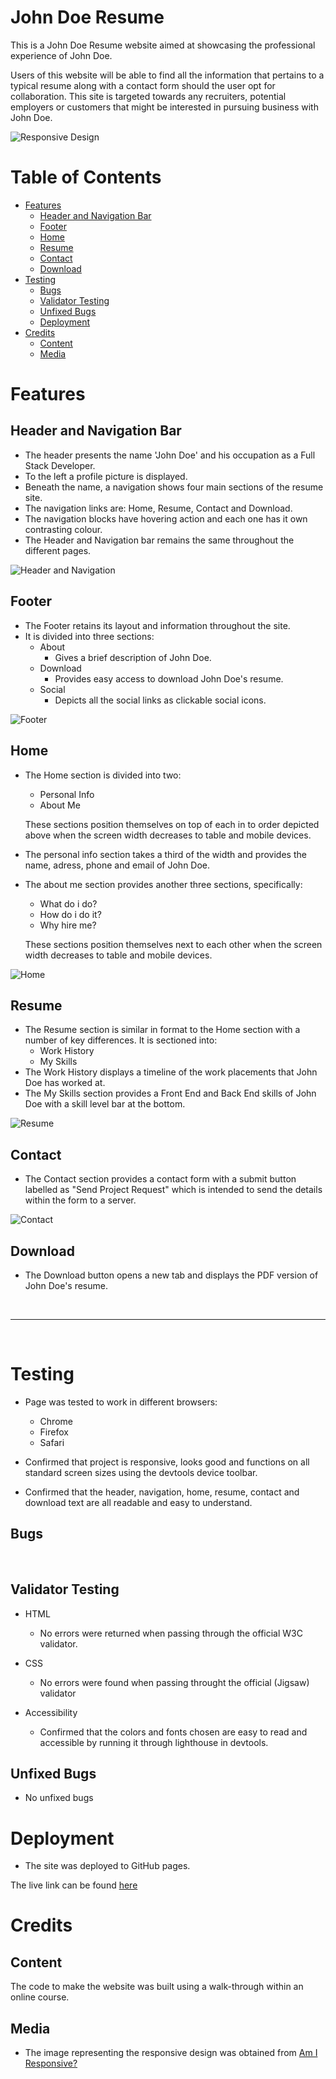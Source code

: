 # John Doe Resume

This is a John Doe Resume website aimed at showcasing the professional experience of John Doe.

Users of this website will be able to find all the information that pertains to a typical resume along with a contact form should the user opt for collaboration. This site is targeted towards any recruiters, potential employers or customers that might be interested in pursuing business with John Doe.

 ![Responsive Design](/assets/images/responsive.png)

# Table of Contents
- [Features](#features-a-id"features-link"a)
    - [Header and Navigation Bar](#header-and-navigation-bar-a-id"header-navigation-link"a)
    - [Footer](#footer-a-id"footer-link"a)
    - [Home](#home-a-id"home-link"a)
    - [Resume](#resume-a-id"resume-link"a)
    - [Contact](#contact-a-id"contact-link"a)
    - [Download](#download-a-id"download-link"a)
- [Testing](#testing-a-id"testing-link"a)
    - [Bugs](#bugs-a-id"bugs-link"a)
    - [Validator Testing](#validator-testing-a-id"validator-link"a)
    - [Unfixed Bugs](#unfixed-bugs-a-id"unfixed-bugs-links"a)
    - [Deployment](#deployment-a-id"deployment-link"a)
- [Credits](#credits-a-id"credits-link"a)
    - [Content](#content-a-id"content-link"a)
    - [Media](#media-a-id"media-link"a)

# Features <a id="features-link"></a>

## Header and Navigation Bar <a id="header-navigation-link"></a>
- The header presents the name 'John Doe' and his occupation as a Full Stack Developer.
- To the left a profile picture is displayed.
- Beneath the name, a navigation shows four main sections of the resume site.
- The navigation links are: Home, Resume, Contact and Download.
- The navigation blocks have hovering action and each one has it own contrasting colour.
- The Header and Navigation bar remains the same throughout the different pages.

 ![Header and Navigation](/assets/images/header_navigation.png)

## Footer <a id="footer-link"></a>
- The Footer retains its layout and information throughout the site.
- It is divided into three sections:
    - About
        - Gives a brief description of John Doe.
    - Download
        - Provides easy access to download John Doe's resume.
    - Social
        - Depicts all the social links as clickable social icons.

 ![Footer](/assets/images/footer.png)

## Home <a id="home-link"></a>
- The Home section is divided into two:
    - Personal Info
    - About Me

    These sections position themselves on top of each in to order depicted above when the screen width decreases to table and mobile devices.
- The personal info section takes a third of the width and provides the name, adress, phone and email of John Doe.
- The about me section provides another three sections, specifically:
    - What do i do?
    - How do i do it?
    - Why hire me?

    These sections position themselves next to each other when the screen width decreases to table and mobile devices.

 ![Home](/assets/images/home.png)

 ## Resume <a id="resume-link"></a>
- The Resume section is similar in format to the Home section with a number of key differences. It is sectioned into:
    - Work History
    - My Skills
- The Work History displays a timeline of the work placements that John Doe has worked at.
- The My Skills section provides a Front End and Back End skills of John Doe with a skill level bar at the bottom.

 ![Resume](/assets/images/resume.png)

## Contact <a id="contact-link"></a>
- The Contact section provides a contact form with a submit button labelled as "Send Project Request" which is intended to send the details within the form to a server.

 ![Contact](/assets/images/contact.png)

## Download <a id="download-link"></a>
- The Download button opens a new tab and displays the PDF version of John Doe's resume.

<br>

------

<br>

# Testing <a id="testing-link"></a>

 - Page was tested to work in different browsers: 
    - Chrome
    - Firefox
    - Safari

- Confirmed that project is responsive, looks good and functions on all standard screen sizes using the devtools device toolbar.

- Confirmed that the header, navigation, home, resume, contact and download text are all readable and easy to understand.

## Bugs <a id="bugs-link"></a>

<br>

## Validator Testing <a id="validator-link"></a>

- HTML
    - No errors were returned when passing through the official W3C validator.

- CSS
    - No errors were found when passing throught the official (Jigsaw) validator

- Accessibility
    - Confirmed that the colors and fonts chosen are easy to read and accessible by running it through lighthouse in devtools.

## Unfixed Bugs <a id="unfixed-bugs-links"></a>

- No unfixed bugs

# Deployment <a id="deployment-link"></a>

- The site was deployed to GitHub pages.

The live link can be found [here]()

# Credits <a id="credits-link"></a>

## Content <a id="content-link"></a>

The code to make the website was built using a walk-through within an online course.

## Media <a id="media-link"></a>

- The image representing the responsive design was obtained from [Am I Responsive?](https://ui.dev/amiresponsive)
